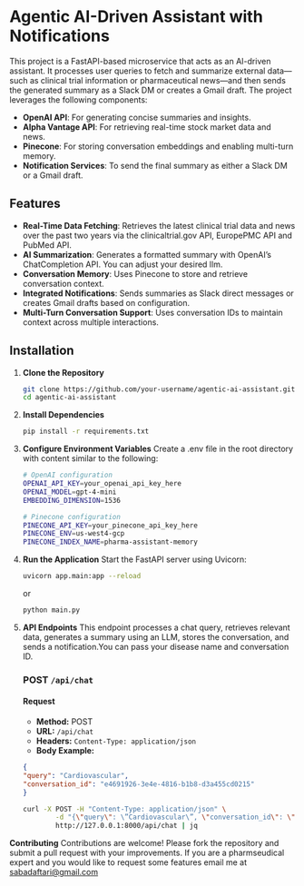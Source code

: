 # Agentic AI-Driven Assistant with Notifications

This project is a FastAPI-based microservice that acts as an AI-driven assistant. It processes user queries to fetch and summarize external data—such as clinical trial information or pharmaceutical news—and then sends the generated summary as a Slack DM or creates a Gmail draft. The project leverages the following components:

- **OpenAI API**: For generating concise summaries and insights.
- **Alpha Vantage API**: For retrieving real-time stock market data and news.
- **Pinecone**: For storing conversation embeddings and enabling multi-turn memory.
- **Notification Services**: To send the final summary as either a Slack DM or a Gmail draft.

## Features

- **Real-Time Data Fetching**: Retrieves the latest clinical trial data and news over the past two years via the clinicaltrial.gov API, EuropePMC API and PubMed API.
- **AI Summarization**: Generates a formatted summary with OpenAI’s ChatCompletion API. You can adjust your desired llm.
- **Conversation Memory**: Uses Pinecone to store and retrieve conversation context.
- **Integrated Notifications**: Sends summaries as Slack direct messages or creates Gmail drafts based on configuration.
- **Multi-Turn Conversation Support**: Uses conversation IDs to maintain context across multiple interactions.

## Installation

1. **Clone the Repository**

   ```bash
   git clone https://github.com/your-username/agentic-ai-assistant.git
   cd agentic-ai-assistant

2. **Install Dependencies**

    ```bash
    pip install -r requirements.txt

3. **Configure Environment Variables**
    Create a .env file in the root directory with content similar to the following:

    ```bash
    # OpenAI configuration
    OPENAI_API_KEY=your_openai_api_key_here
    OPENAI_MODEL=gpt-4-mini
    EMBEDDING_DIMENSION=1536

    # Pinecone configuration
    PINECONE_API_KEY=your_pinecone_api_key_here
    PINECONE_ENV=us-west4-gcp
    PINECONE_INDEX_NAME=pharma-assistant-memory
    
4. **Run the Application**
    Start the FastAPI server using Uvicorn:

    ```bash
    uvicorn app.main:app --reload
    ```
    or 
    ```bash
    python main.py

5. **API Endpoints**
    This endpoint processes a chat query, retrieves relevant data, generates a summary using an LLM, stores the conversation, and sends a notification.You can pass your disease name and conversation ID.

    ### POST `/api/chat`

    #### Request

    - **Method:** POST
    - **URL:** `/api/chat`
    - **Headers:** `Content-Type: application/json`
    - **Body Example:**

    ```json
    {
    "query": "Cardiovascular",
    "conversation_id": "e4691926-3e4e-4816-b1b8-d3a455cd0215"
    }
    ```
    ```bash
    curl -X POST -H "Content-Type: application/json" \
            -d "{\"query\": \”Cardiovascular\”, \"conversation_id\": \"e4691926-3e4e-4816-b1b8-d3a455cd0215\"}" \
            http://127.0.0.1:8000/api/chat | jq

**Contributing**
Contributions are welcome! Please fork the repository and submit a pull request with your improvements.
If you are a pharmseudical expert and you would like to request some features email me at sabadaftari@gmail.com